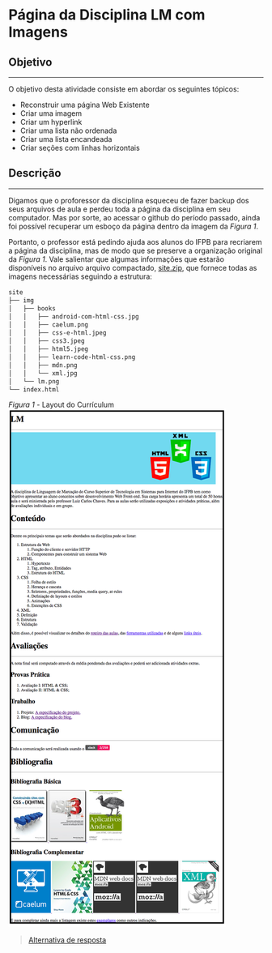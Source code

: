 # Página da Disciplina LM com Imagens

## Objetivo
---

O objetivo desta atividade consiste em abordar os seguintes tópicos:

- Reconstruir uma página Web Existente
- Criar uma imagem
- Criar um hyperlink
- Criar uma lista não ordenada
- Criar uma lista encandeada
- Criar seções com linhas horizontais
  
## Descrição
---

Digamos que o proforessor da disciplina esqueceu de fazer backup dos seus arquivos de aula e perdeu toda a página da disciplina em seu computador. Mas por sorte, ao acessar o github do período passado, ainda foi possível recuperar um esboço da página dentro da imagem da *Figura 1*.

Portanto, o professor está pedindo ajuda aos alunos do IFPB para recriarem a página da disciplina, mas de modo que se preserve a organização original da *Figura 1*. Vale salientar que algumas informações que estarão disponíveis no arquivo arquivo compactado, [site.zip](site.zip), que fornece todas as imagens necessárias seguindo a estrutura:

```
site
├── img
│   ├── books
│   │   ├── android-com-html-css.jpg
│   │   ├── caelum.png
│   │   ├── css-e-html.jpeg
│   │   ├── css3.jpeg
│   │   ├── html5.jpeg
│   │   ├── learn-code-html-css.png
│   │   ├── mdn.png
│   │   └── xml.jpg
│   └── lm.png
└── index.html
```

*Figura 1* - Layout do Currículum
![Layout Curriculum](screen.png)

> [Alternativa de resposta](site-response/)
